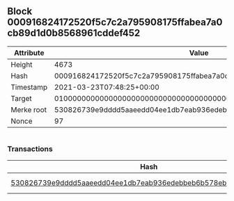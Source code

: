 ## Block 000916824172520f5c7c2a795908175ffabea7a0cb89d1d0b8568961cddef452

Attribute | Value
--- | ---
Height | 4673
Hash | 000916824172520f5c7c2a795908175ffabea7a0cb89d1d0b8568961cddef452
Timestamp | 2021-03-23T07:48:25+00:00
Target | 0100000000000000000000000000000000000000000000000000000000000000
Merke root | 530826739e9dddd5aaeedd04ee1db7eab936edebbeb6b578eb6091d3cae5ce62
Nonce | 97

```

```

### Transactions

Hash | Amount
--- | ---
[530826739e9dddd5aaeedd04ee1db7eab936edebbeb6b578eb6091d3cae5ce62](530826739e9dddd5aaeedd04ee1db7eab936edebbeb6b578eb6091d3cae5ce62.md) | 10.00000000 SKEPTI 
